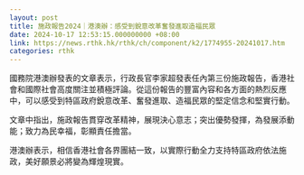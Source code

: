 ```yaml
---
layout: post
title: 施政報告2024｜港澳辦：感受到銳意改革奮發進取造福民眾
date: 2024-10-17 12:53:15.000000000 +08:00
link: https://news.rthk.hk/rthk/ch/component/k2/1774955-20241017.htm
categories: rthk
---
```


國務院港澳辦發表的文章表示，行政長官李家超發表任內第三份施政報告，香港社會和國際社會高度關注並積極評論。從這份報告的豐富內容和各方面的熱烈反應中，可以感受到特區政府銳意改革、奮發進取、造福民眾的堅定信念和堅實行動。

文章中指出，施政報告貫穿改革精神，展現決心意志；突出優勢發揮，為發展添動能；致力為民幸福，彰顯責任擔當。

港澳辦表示，相信香港社會各界團結一致，以實際行動全力支持特區政府依法施政，美好願景必將變為輝煌現實。
